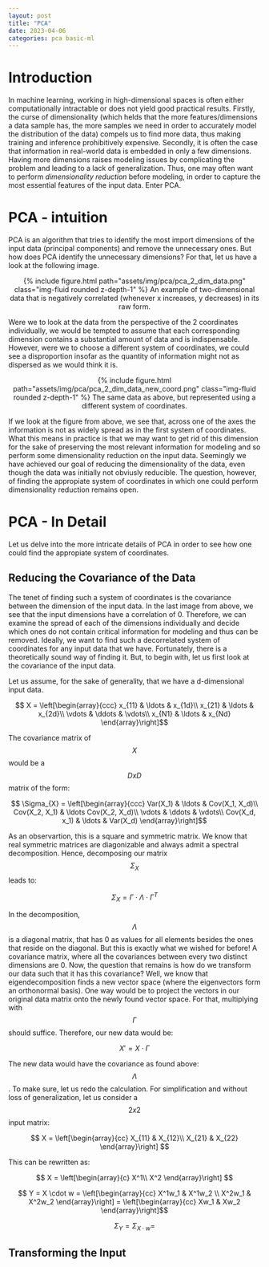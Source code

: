 ```yaml
---
layout: post
title: "PCA"
date: 2023-04-06
categories: pca basic-ml
---
```


# Introduction

In machine learning, working in high-dimensional spaces is often either computationally intractable or does not yield good practical results. Firstly, the curse of dimensionality (which helds that the more features/dimensions a data sample has, the more samples we need in order to accurately model the distribution of the data) compels us to find more data, thus making training and inference prohibitively expensive. Secondly, it is often the case that information in real-world data is embedded in only a few dimensions. Having more dimensions raises modeling issues by complicating the problem and leading to a lack of generalization. Thus, one may often want to perform *dimensionality reduction* before modeling, in order to capture the most essential features of the input data. Enter PCA.

# PCA - intuition

PCA is an algorithm that tries to identify the most import dimensions of the input data (principal components) and remove the unnecessary ones. But how does PCA identify the unnecessary dimensions? For that, let us have a look at the following image.


<div style="text-align: center;">
{% include figure.html path="assets/img/pca/pca_2_dim_data.png" class="img-fluid rounded z-depth-1" %}
An example of two-dimensional data that is negatively correlated (whenever x increases, y decreases) in its raw form.
</div>

Were we to look at the data from the perspective of the 2 coordinates individually, we would be tempted to assume that each corresponding dimension contains a substantial amount of data and is indispensable. However, were we to choose a
different system of coordinates, we could see a disproportion insofar as the quantity of information might not as dispersed as we would think it is.

<div style="text-align: center;">
{% include figure.html path="assets/img/pca/pca_2_dim_data_new_coord.png" class="img-fluid rounded z-depth-1" %}
The same data as above, but represented using a different system of coordinates.
</div>

If we look at the figure from above, we see that, across one of the axes the information is not as widely spread as in the first system of coordinates. What this means in practice is that we may want to get rid of this dimension for the sake of preserving the most relevant information for modeling and so perform some dimensionality reduction on the input data. Seemingly we have achieved our goal of reducing the dimensionality of the data, even though the data was initially not obviusly reducible. The question, however, of finding the appropiate system of coordinates in which one could perform dimensionality reduction remains open. 

# PCA - In Detail

Let us delve into the more intricate details of PCA in order to see how one could find the appropiate system of coordinates.

## Reducing the Covariance of the Data

The tenet of finding such a system of coordinates is the covariance between the dimension of the input data. In the last image from above, we see that the input dimensions have a correlation of 0. Therefore, we can examine the spread of each of the dimensions individually and decide which ones do not contain critical information for modeling and thus can be removed. Ideally, we want to find such a decorrelated system of coordinates for any input data that we have. Fortunately, there is a theoretically sound way of finding it. But, to begin with, let us first look at the covariance of the input data.

Let us assume, for the sake of generality, that we have a d-dimensional input data.

$$ X = \left[\begin{array}{ccc}
x_{11} & \ldots & x_{1d}\\
x_{21} & \ldots & x_{2d}\\
\vdots & \ddots & \vdots\\
x_{N1} & \ldots & x_{Nd}
\end{array}\right]$$

The covariance matrix of $$ X $$ would be a $$ D x D $$ matrix of the form:

$$ \Sigma_{X} =  \left[\begin{array}{ccc}
Var(X_1) & \ldots & Cov(X_1, X_d)\\
Cov(X_2, X_1) & \ldots Cov(X_2, X_d)\\
\vdots & \ddots & \vdots\\
Cov(X_d, x_1) & \ldots & Var(X_d)
\end{array}\right]$$

As an observartion, this is a square and symmetric matrix. We know that real symmetric matrices are diagonizable and always admit a spectral decomposition. Hence, decomposing our matrix $$\Sigma_{X}$$ leads to:

$$ \Sigma_{X} = \Gamma \cdot \Lambda \cdot \Gamma^T $$

In the decomposition, $$\Lambda$$ is a diagonal matrix, that has 0 as values for all elements besides the ones that reside on the diagonal. But this is exactly what we wished for before! A covariance matrix, where all the covariances between every two distinct dimensions are 0. Now, the question that remains is how do we transform our data such that it has this covariance? Well, we know that eigendecomposition finds a new vector space (where the eigenvectors form an orthonormal basis). One way would be to project the vectors in our original data matrix onto the newly found vector space. For that, multiplying with $$\Gamma$$ should suffice. Therefore, our new data would be:

$$ X' = X \cdot \Gamma $$

The new data would have the covariance as found above: $$\Lambda$$. To make sure, let us redo the calculation. For simplification and without loss of generalization, let us consider a $$2 x 2$$ input matrix:

$$ X = \left[\begin{array}{cc}
X_{11} & X_{12}\\
X_{21} & X_{22}
\end{array}\right] $$

This can be rewritten as:

$$ X = \left[\begin{array}{c}
X^1\\
X^2
\end{array}\right] $$

$$ Y = X \cdot w =  \left[\begin{array}{cc}
X^1w_1 & X^1w_2 \\
X^2w_1 & X^2w_2
\end{array}\right] = \left[\begin{array}{cc}
Xw_1 & Xw_2 
\end{array}\right]$$

$$ \Sigma_{Y} = \Sigma_{X \cdot w} =  $$



## Transforming the Input 
